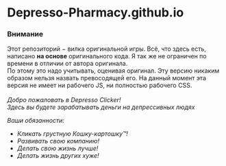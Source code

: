 # Depresso-Pharmacy.github.io
### Внимание  
Этот репозиторий − вилка оригинальной игры. Всё, что здесь есть, написано **на основе** оригинального кода. Я так же не ограничен по времени в отличии от автора оригинала.  
По этому это надо учитывать, оценивая оригинал. Эту версию никаким образом нельзя назвать превосодящей его.
На данный момент эта версия не имеет ни рабочего JS, ни полностью рабочего CSS.
<br/>
<br/>
<em>Добро пожаловать в Depresso Clicker!  
Здесь вы будете зарабатывать деньги на депрессивных людях

Ваши обязанности:
* Кликать грустную Кошку-картошку™!
* Развивать свою компанию!
* Делать свою жизнь лучше!
* Делать жизнь других хуже!
</em>

<!--- Preview the file before committing it, you idiot. Sincerely, synalice. Addressed: to synalic. --->
<!-- https://www.markdownguide.org/basic-syntax/#line-breaks see this before writing anything here -->
